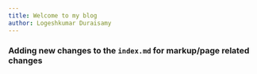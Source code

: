 ```yaml
---
title: Welcome to my blog 
author: Logeshkumar Duraisamy
---
```

### Adding new changes to the `index.md` for markup/page related changes

